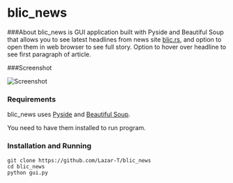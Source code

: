 blic_news
=========

###About
blic_news is GUI application built with Pyside and Beautiful Soup that allows you to see latest headlines from news site [blic.rs](http://www.blic.rs/), and option to open them in web browser to see full story. Option to hover over headline to see first paragraph of article.

###Screenshot

![Screenshot](http://i.imgur.com/8wgNJLj.png)

### Requirements

blic_news uses [Pyside](http://qt-project.org/wiki/PySide) and [Beautiful Soup](http://www.crummy.com/software/BeautifulSoup/).

You need to have them installed to run program.

### Installation and Running
```
git clone https://github.com/Lazar-T/blic_news
cd blic_news
python gui.py
```

